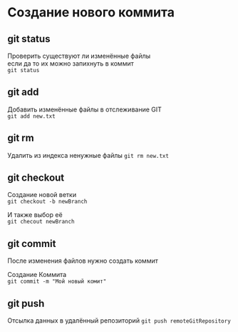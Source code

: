 # Создание нового коммита

## git status

Проверить существуют ли изменённые файлы  
если да то их можно запихнуть в коммит  
`git status`

## git add

Добавить изменённые файлы в отслеживание GIT  
`git add new.txt`

## git rm 

Удалить из индекса ненужные файлы
`git rm new.txt`

## git checkout

Создание новой ветки  
`git checkout -b newBranch`

И также выбор её  
`git checout newBranch`

## git commit 

После изменения файлов нужно создать коммит  

Создание Коммита  
`git commit -m "Мой новый комит"`

## git push 

Отсылка данных в удалённый репозиторий
`git push remoteGitRepository`

